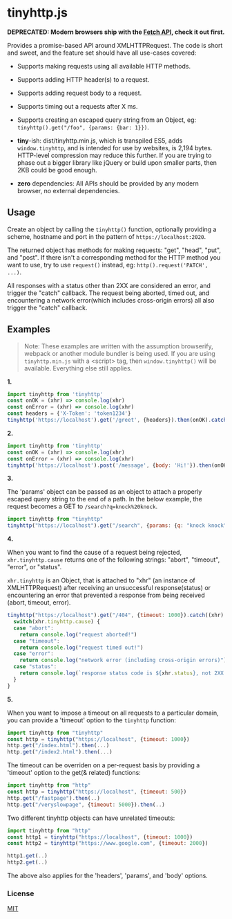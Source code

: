 # tinyhttp.js

**DEPRECATED: Modern browsers ship with the [Fetch API](https://developer.mozilla.org/en-US/docs/Web/API/Fetch_API), check it out first.**

Provides a promise-based API around XMLHTTPRequest. The code is short and sweet,
and the feature set should have all use-cases covered:

* Supports making requests using all available HTTP methods.

* Supports adding HTTP header(s) to a request.

* Supports adding request body to a request.

* Supports timing out a requests after X ms.

* Supports creating an escaped query string from an Object, eg:
  `tinyhttp().get("/foo", {params: {bar: 1}})`.

* **tiny**-ish: dist/tinyhttp.min.js, which is transpiled ES5, adds `window.tinyhttp`, and is intended for use by websites,
  is 2,194 bytes. HTTP-level compression may reduce this further. If you are trying to phase out a bigger library like
  jQuery or build upon smaller parts, then 2KB could be good enough.

* **zero** dependencies: All APIs should be provided by any modern browser,
  no external dependencies.

## Usage

Create an object by calling the `tinyhttp()` function, optionally providing a scheme, hostname
and port in the pattern of `https://localhost:2020`.

The returned object has methods for making requests: "get", "head", "put", and "post".
If there isn't a corresponding method for the HTTP method you want to use, try
to use `request()` instead, eg: `http().request('PATCH', ...)`.

All responses with a status other than 2XX are considered an error, and trigger
the "catch" callback. The request being aborted, timed out, and encountering a
network error(which includes cross-origin errors) all also trigger the "catch"
callback.

## Examples

> Note: These examples are written with the assumption browserify, webpack or another module
> bundler is being used. If you are using `tinyhttp.min.js` with a &lt;script&gt; tag, then
> `window.tinyhttp()` will be available. Everything else still applies.

__1.__

```js
import tinyhttp from 'tinyhttp'
const onOK = (xhr) => console.log(xhr)
const onError = (xhr) => console.log(xhr)
const headers = {'X-Token': 'token1234'}
tinyhttp('https://localhost').get('/greet', {headers}).then(onOK).catch(onError)
```

__2.__

```js
import tinyhttp from 'tinyhttp'
const onOK = (xhr) => console.log(xhr)
const onError = (xhr) => console.log(xhr)
tinyhttp('https://localhost').post('/message', {body: 'Hi!'}).then(onOK).catch(onError)
```

__3.__

The 'params' object can be passed as an object to attach a properly escaped query string
to the end of a path. In the below example, the request becomes a GET to `/search?q=knock%20knock`.

```js
import tinyhttp from "tinyhttp"
tinyhttp("https://localhost").get("/search", {params: {q: "knock knock"}})
```

__4.__

When you want to find the cause of a request being rejected, `xhr.tinyhttp.cause`
returns one of the following strings: "abort", "timeout", "error", or "status".

`xhr.tinyhttp` is an Object, that is attached to "xhr" (an instance of XMLHTTPRequest) after
receiving an unsuccessful response(status) or encountering an error that prevented a
response from being received (abort, timeout, error).

```js
tinyhttp("https://localhost").get("/404", {timeout: 1000}).catch((xhr) => {
  switch(xhr.tinyhttp.cause) {
  case "abort":
    return console.log("request aborted!")
  case "timeout":
    return console.log("request timed out!")
  case "error":
    return console.log("network error (including cross-origin errors)")
  case "status":
    return console.log(`response status code is ${xhr.status}, not 2XX!`)
  }
}
```

__5.__

When you want to impose a timeout on all requests to a particular domain, you can provide a
'timeout' option to the `tinyhttp` function:

```js
import tinyhttp from "tinyhttp"
const http = tinyhttp("https://localhost", {timeout: 1000})
http.get("/index.html").then(...)
http.get("/index2.html").then(...)
```

The timeout can be overriden on a per-request basis by providing a 'timeout' option
to the get(& related) functions:

```js
import tinyhttp from "http"
const http = tinyhttp("https://localhost", {timeout: 500})
http.get("/fastpage").then(..)
http.get("/veryslowpage", {timeout: 5000}).then(..)
```

Two different tinyhttp objects can have unrelated timeouts:

```js
import tinyhttp from "http"
const http1 = tinyhttp("https://localhost", {timeout: 1000})
const http2 = tinyhttp("https://www.google.com", {timeout: 2000})

http1.get(..)
http2.get(..)
```

The above also applies for the 'headers', 'params', and 'body' options.

### License

[MIT](./LICENSE.txt)
